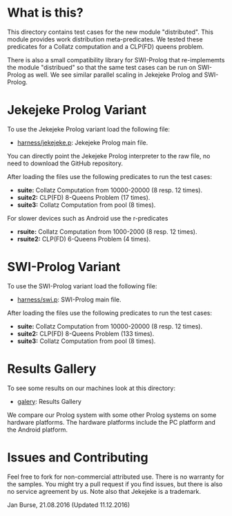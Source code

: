 # What is this?

This directory contains test cases for the new module "distributed".
This module provides work distribution meta-predicates. We tested these
predicates for a Collatz computation and a CLP(FD) queens problem.

There is also a small compatibility library for SWI-Prolog that
re-implememts the module "distribued" so that the same test
cases can be run on SWI-Prolog as well. We see similar parallel
scaling in Jekejeke Prolog and SWI-Prolog.

# Jekejeke Prolog Variant

To use the Jekejeke Prolog variant load the following file:
- [harness/jekejeke.p](http://github.com/jburse/jekejeke-samples/blob/master/jekrun/benchdist/harness/jekejeke.p):
  Jekejeke Prolog main file.

You can directly point the Jekejeke Prolog interpreter to the raw file,
no need to download the GitHub repository.

After loading the files use the following predicates to run the test cases:
- **suite:** Collatz Computation from 10000-20000 (8 resp. 12 times).
- **suite2:** CLP(FD) 8-Queens Problem (17 times).
- **suite3:** Collatz Computation from pool (8 times).

For slower devices such as Android use the r-predicates
- **rsuite:** Collatz Computation from 1000-2000 (8 resp. 12 times).
- **rsuite2:** CLP(FD) 6-Queens Problem (4 times).

# SWI-Prolog Variant

To use the SWI-Prolog variant load the following file:
- [harness/swi.p](http://github.com/jburse/jekejeke-samples/blob/master/jekrun/benchdist/harness/swi.p):
  SWI-Prolog main file.

After loading the files use the following predicates to run the test cases:
- **suite:** Collatz Computation from 10000-20000 (8 resp. 12 times).
- **suite2:** CLP(FD) 8-Queens Problem (133 times).
- **suite3:** Collatz Computation from pool (8 times).

# Results Gallery

To see some results on our machines look at this directory:
- [galery](http://github.com/jburse/jekejeke-samples/blob/master/jekrun/benchdist/galery):
  Results Gallery

We compare our Prolog system with some other Prolog systems on
some hardware platforms. The hardware platforms include the PC
platform and the Android platform.

# Issues and Contributing

Feel free to fork for non-commercial attributed use. There
is no warranty for the samples. You might try a pull
request if you find issues, but there is also no service
agreement by us. Note also that Jekejeke is a trademark.

Jan Burse, 21.08.2016 (Updated 11.12.2016)